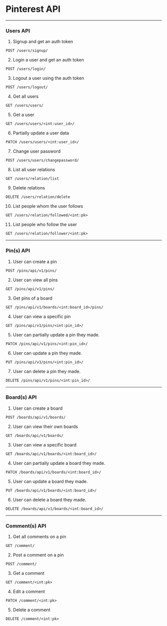 # Pinterest API

---

### Users API

1. Signup and get an auth token

```HTTP
POST /users/signup/
```

2. Login a user and get an auth token

```HTTP
POST /users/login/
```

3. Logout a user using the auth token

```HTTP
POST /users/logout/
```

4. Get all users

```HTTP
GET /users/users/
```

5. Get a user

```HTTP
GET /users/users/<int:user_id>/
```

6. Partially update a user data

```HTTP
PATCH /users/users/<int:user_id>/
```

7. Change user password

```HTTP
POST /users/users/changepassword/
```

8. List all user relations

```HTTP
GET /users/relation/list
```

9. Delete relations

```HTTP
DELETE /users/relation/delete
```

10. List people whom the user follows

```HTTP
GET /users/relation/followed/<int:pk>
```

11. List people who follow the user

```HTTP
GET /users/relation/follower/<int:pk>
```

---

### Pin(s) API

1. User can create a pin

```HTTP
POST /pins/api/v1/pins/
```

2. User can view all pins

```HTTP
GET /pins/api/v1/pins/
```

3. Get pins of a board

```HTTP
GET /pins/api/v1/boards/<int:board_id>/pins/
```

4. User can view a specific pin

```HTTP
GET /pins/api/v1/pins/<int:pin_id>/
```

5. User can partially update a pin they made.

```HTTP
PATCH /pins/api/v1/pins/<int:pin_id>/
```

6. User can update a pin they made.

```HTTP
PUT /pins/api/v1/pins/<int:pin_id>/
```

7. User can delete a pin they made.

```HTTP
DELETE /pins/api/v1/pins/<int:pin_id>/
```

---

### Board(s) API

1. User can create a board

```HTTP
POST /boards/api/v1/boards/
```

2. User can view their own boards

```HTTP
GET /boards/api/v1/boards/
```

3. User can view a specific board

```HTTP
GET /boards/api/v1/boards/<int:board_id>/
```

4. User can partially update a board they made.

```HTTP
PATCH /boards/api/v1/boards/<int:board_id>/
```

5. User can update a board they made.

```HTTP
PUT /boards/api/v1/boards/<int:board_id>/
```

6. User can delete a board they made.

```HTTP
DELETE /boards/api/v1/boards/<int:board_id>/
```

---

### Comment(s) API

1. Get all comments on a pin

```HTTP
GET /comment/
```

2. Post a comment on a pin

```HTTP
POST /comment/
```

3. Get a comment

```HTTP
GET /comment/<int:pk>
```

4. Edit a comment

```HTTP
PATCH /comment/<int:pk>
```

5. Delete a comment

```HTTP
DELETE /comment/<int:pk>
```
